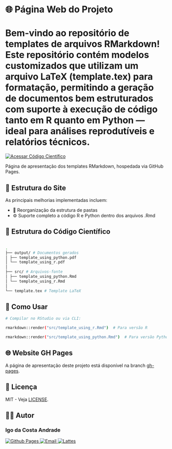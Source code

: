 # 🌐 Página Web do Projeto



Bem-vindo ao repositório de templates de arquivos RMarkdown!
Este repositório contém modelos customizados que utilizam um arquivo LaTeX (template.tex) para formatação, permitindo a geração de documentos bem estruturados com suporte à execução de código tanto em R quanto em Python — ideal para análises reprodutíveis e relatórios técnicos.
=======
[![Acessar Código Científico](https://img.shields.io/badge/main-Ver%20Código%20Fonte-blue?logo=github)](https://github.com/costandrad/template-solucionario-rmd/tree/main)


Página de apresentação dos templates RMarkdown, hospedada via GitHub Pages.

## 📂 Estrutura do Site

As principais melhorias implementadas incluem:
* 📁 Reorganização da estrutura de pastas
* ⚙️ Suporte completo a código R e Python dentro dos arquivos .Rmd

## 📂 Estrutura do Código Científico

```bash

.
├── output/ # Documentos gerados
│ ├── template_using_python.pdf
│ └── template_using_r.pdf
│
├── src/ # Arquivos-fonte
│ ├── template_using_python.Rmd
│ └── template_using_r.Rmd
│
└── template.tex # Template LaTeX

```


## 🚀 Como Usar
```bash
# Compilar no RStudio ou via CLI:

rmarkdown::render("src/template_using_r.Rmd")  # Para versão R

rmarkdown::render("src/template_using_python.Rmd")  # Para versão Python
```

## 🌐 Website GH Pages

A página de apresentação deste projeto está disponível na branch [gh-pages](https://github.com/costandrad/template-solucionario-rmd/tree/gh-pages).

## 📄 Licença

MIT - Veja [LICENSE](https://license.txt/).


## 🧑‍💻 Autor
### Igo da Costa Andrade

<p align="left"> 
  <a href="https://costandrad.github.io/"> 
    <img src="https://img.shields.io/badge/GitHub%20Pages-gray?logo=github" alt="Github Pages">   
  </a> 
  <a href="mailto:costandrad@gmail.com"> 
    <img src="https://img.shields.io/badge/Email-white?logo=gmail" alt="Email"> 
  </a> 
  <a href="http://lattes.cnpq.br/9812776894168057"> 
    <img src="https://img.shields.io/badge/Lattes-blue?logo=google-scholar&logoColor=white" alt="Lattes"> 
  </a> 
</p>